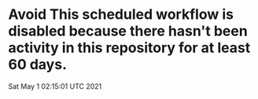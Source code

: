 # Avoid This scheduled workflow is disabled because there hasn't been activity in this repository for at least 60 days.
Sat May  1 02:15:01 UTC 2021
